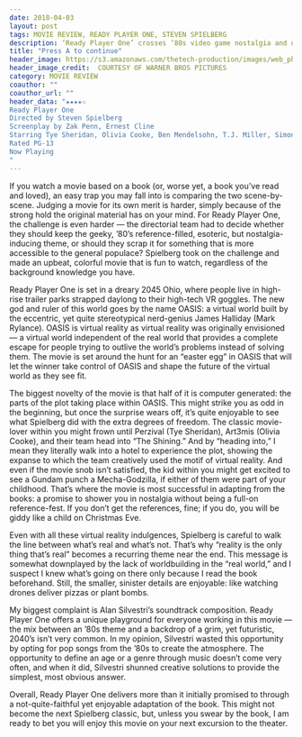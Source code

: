 ```yaml
---
date: 2018-04-03
layout: post
tags: MOVIE REVIEW, READY PLAYER ONE, STEVEN SPIELBERG
description: ‘Ready Player One’ crosses ’80s video game nostalgia and our VR-studded future
title: "Press A to continue"
header_image: https://s3.amazonaws.com/thetech-production/images/web_photos/web/8530_RPO-FP-277.jpg?1522683676
header_image_credit:  COURTESY OF WARNER BROS PICTURES
category: MOVIE REVIEW
coauthor: ""
coauthor_url: ""
header_data: "★★★★✩
Ready Player One
Directed by Steven Spielberg
Screenplay by Zak Penn, Ernest Cline
Starring Tye Sheridan, Olivia Cooke, Ben Mendelsohn, T.J. Miller, Simon Pegg, Mark Rylance.
Rated PG-13
Now Playing
"
---
```


If you watch a movie based on a book (or, worse yet, a book you’ve read and loved), an easy trap you may fall into is comparing the two scene-by-scene.<!--break--> Judging a movie for its own merit is harder, simply because of the strong hold the original material has on your mind. For Ready Player One, the challenge is even harder — the directorial team had to decide whether they should keep the geeky, ’80’s reference-filled, esoteric, but nostalgia-inducing theme, or should they scrap it for something that is more accessible to the general populace? Spielberg took on the challenge and made an upbeat, colorful movie that is fun to watch, regardless of the background knowledge you have.

Ready Player One is set in a dreary 2045 Ohio, where people live in high-rise trailer parks strapped daylong to their high-tech VR goggles. The new god and ruler of this world goes by the name OASIS: a virtual world built by the eccentric, yet quite stereotypical nerd-genius James Halliday (Mark Rylance). OASIS is virtual reality as virtual reality was originally envisioned — a virtual world independent of the real world that provides a complete escape for people trying to outlive the world’s problems instead of solving them. The movie is set around the hunt for an “easter egg” in OASIS that will let the winner take control of OASIS and shape the future of the virtual world as they see fit.

The biggest novelty of the movie is that half of it is computer generated: the parts of the plot taking place within OASIS. This might strike you as odd in the beginning, but once the surprise wears off, it’s quite enjoyable to see what Spielberg did with the extra degrees of freedom. The classic movie-lover within you might frown until Perzival (Tye Sheridan), Art3mis (Olivia Cooke), and their team head into “The Shining.” And by “heading into,” I mean they literally walk into a hotel to experience the plot, showing the expanse to which the team creatively used the motif of virtual reality. And even if the movie snob isn’t satisfied, the kid within you might get excited to see a Gundam punch a Mecha-Godzilla, if either of them were part of your childhood. That’s where the movie is most successful in adapting from the books: a promise to shower you in nostalgia without being a full-on reference-fest. If you don’t get the references, fine; if you do, you will be giddy like a child on Christmas Eve.

Even with all these virtual reality indulgences, Spielberg is careful to walk the line between what’s real and what’s not. That’s why “reality is the only thing that’s real” becomes a recurring theme near the end. This message is somewhat downplayed by the lack of worldbuilding in the “real world,” and I suspect I knew what’s going on there only because I read the book beforehand. Still, the smaller, sinister details are enjoyable: like watching drones deliver pizzas or plant bombs.

My biggest complaint is Alan Silvestri’s soundtrack composition. Ready Player One offers a unique playground for everyone working in this movie — the mix between an ’80s theme and a backdrop of a grim, yet futuristic, 2040’s isn’t very common. In my opinion, Silvestri wasted this opportunity by opting for pop songs from the ’80s to create the atmosphere. The opportunity to define an age or a genre through music doesn’t come very often, and when it did, Silvestri shunned creative solutions to provide the simplest, most obvious answer.

Overall, Ready Player One delivers more than it initially promised to through a not-quite-faithful yet enjoyable adaptation of the book. This might not become the next Spielberg classic, but, unless you swear by the book, I am ready to bet you will enjoy this movie on your next excursion to the theater.